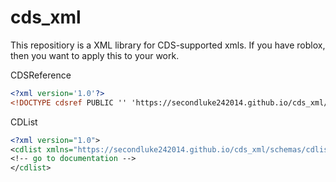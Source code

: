 # cds_xml
This repositiory is a XML library for CDS-supported xmls.
If you have roblox, then you want to apply this to your work.

CDSReference
```xml
<?xml version='1.0'?>
<!DOCTYPE cdsref PUBLIC '' 'https://secondluke242014.github.io/cds_xml/dtd/CDSReference[version].dtd'>
```

CDList
```xml
<?xml version="1.0">
<cdlist xmlns="https://secondluke242014.github.io/cds_xml/schemas/cdlist-1.0.xsd">
<!-- go to documentation -->
</cdlist>
```

